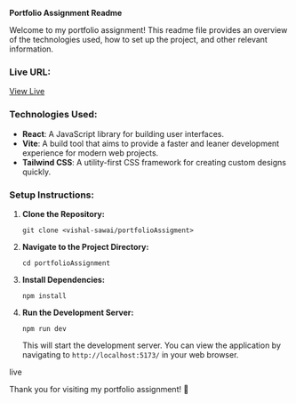 **Portfolio Assignment Readme**

Welcome to my portfolio assignment! This readme file provides an overview of the technologies used, how to set up the project, and other relevant information.

### Live URL:
[View Live](https://theportfolyovishal.netlify.app/)

### Technologies Used:
- **React**: A JavaScript library for building user interfaces.
- **Vite**: A build tool that aims to provide a faster and leaner development experience for modern web projects.
- **Tailwind CSS**: A utility-first CSS framework for creating custom designs quickly.

### Setup Instructions:
1. **Clone the Repository:**
    ```
    git clone <vishal-sawai/portfolioAssigment>
    ```
2. **Navigate to the Project Directory:**
    ```
    cd portfolioAssignment
    ```
3. **Install Dependencies:**
    ```
    npm install
    ```
4. **Run the Development Server:**
    ```
    npm run dev
    ```
   This will start the development server. You can view the application by navigating to `http://localhost:5173/` in your web browser.

live

Thank you for visiting my portfolio assignment! 🚀
